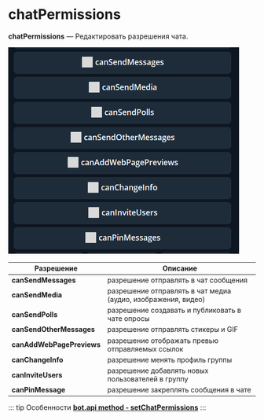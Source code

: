 # chatPermissions

**chatPermissions** — Редактировать разрешения чата.


![](./1.png)

| Разрешение | Описание |
| --- | --- |
| **canSendMessages** | разрешение отправлять в чат сообщения |
| **canSendMedia** | разрешение отправлять в чат медиа (аудио, изображения, видео) |
| **canSendPolls** | разрешение создавать и публиковать в чате опросы |
| **canSendOtherMessages** | разрешение отправлять стикеры и GIF |
| **canAddWebPagePreviews** | разрешение отображать превью отправляемых ссылок |
| **canChangeInfo** | разрешение менять профиль группы |
| **canInviteUsers** | разрешение добавлять новых пользователей в группу |
| **canPinMessage** | разрешение закреплять сообщения в чате |

::: tip Особенности️️
**[bot.api method - setChatPermissions](https://core.telegram.org/bots/api#setchatpermissions)**
:::


